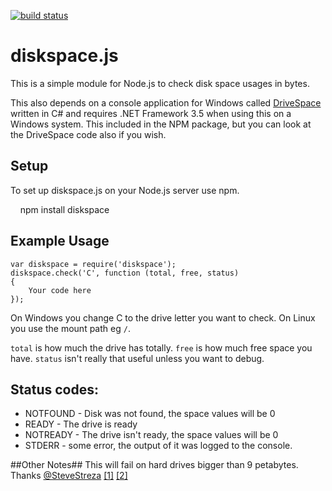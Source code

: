 [![build status](https://secure.travis-ci.org/keverw/diskspace.js.png)](http://travis-ci.org/keverw/diskspace.js)
# diskspace.js #
This is a simple module for Node.js to check disk space usages in bytes.

This also depends on a console application for Windows called [DriveSpace](https://github.com/keverw/drivespace) written in C# and requires .NET Framework 3.5 when using this on a Windows system. This included in the NPM package, but you can look at the DriveSpace code also if you wish.

## Setup ##

To set up diskspace.js on your Node.js server use npm.

    npm install diskspace

## Example Usage ##
```
var diskspace = require('diskspace');
diskspace.check('C', function (total, free, status)
{
	Your code here
});
```
On Windows you change C to the drive letter you want to check. On Linux you use the mount path eg `/`.

`total` is how much the drive has totally.
`free` is how much free space you have.
`status` isn't really that useful unless you want to debug.

## Status codes: ##

- NOTFOUND - Disk was not found, the space values will be 0
- READY - The drive is ready
- NOTREADY - The drive isn't ready, the space values will be 0
- STDERR - some error, the output of it was logged to the console.

##Other Notes##
This will fail on hard drives bigger than 9 petabytes. Thanks [@SteveStreza](https://twitter.com/#!/SteveStreza) [[1]](https://twitter.com/#!/SteveStreza/status/197939419842482176) [[2]](https://twitter.com/#!/SteveStreza/status/197939715993907200)